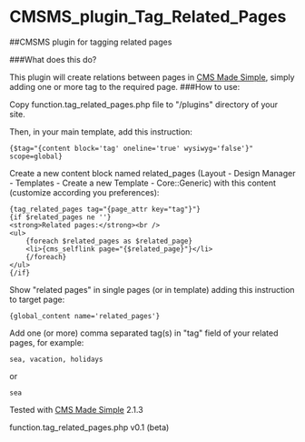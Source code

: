 # CMSMS_plugin_Tag_Related_Pages
##CMSMS plugin for tagging related pages

###What does this do?

This plugin will create relations between pages in [CMS Made Simple](http://www.cmsmadesimple.org/), simply adding one or more tag to the required page.
###How to use:

Copy function.tag_related_pages.php file to "/plugins" directory of your site.

Then, in your main template, add this instruction:
```
{$tag="{content block='tag' oneline='true' wysiwyg='false'}" scope=global}
```
Create a new content block named related_pages (Layout - Design Manager - Templates - Create a new Template - Core::Generic) with this content (customize according you preferences):
```
{tag_related_pages tag="{page_attr key="tag"}"}
{if $related_pages ne ''}
<strong>Related pages:</strong><br />
<ul>
	{foreach $related_pages as $related_page}
	<li>{cms_selflink page="{$related_page}"}</li>
	{/foreach}
</ul>
{/if}
```	

Show "related pages" in single pages (or in template) adding this instruction to target page:
```
{global_content name='related_pages'}
```

Add one (or more) comma separated tag(s) in "tag" field of your related pages, for example:
```
sea, vacation, holidays
```
or
```
sea
```

Tested with [CMS Made Simple](http://www.cmsmadesimple.org/) 2.1.3

function.tag_related_pages.php v0.1 (beta)
